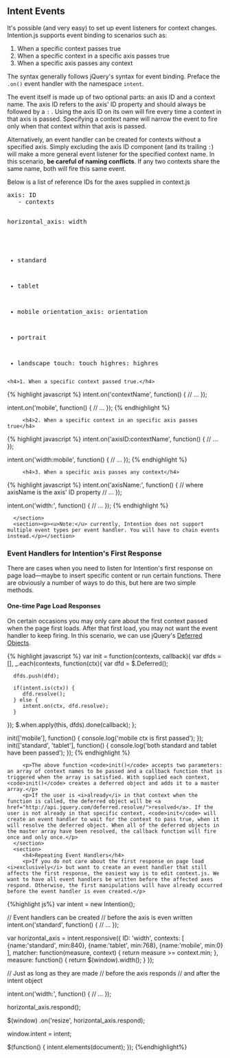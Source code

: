 <article class="equalize" data-pattern="2">
   <h2>Intent Events</h2>
   <article>
      <section>
         <p>It's possible (and very easy) to set up event listeners for context changes. Intention.js supports event binding to scenarios such as:
            <ol>
               <li>When a specific context passes true</li>
               <li>When a specific context in a specific axis passes true</li>
               <li>When a specific axis passes any context</li>
            </ol>
         </p>
         <p>The syntax generally follows jQuery's syntax for event binding. Preface the <code>.on()</code> event handler with the namespace <code>intent</code>.</p>
         <p>The event itself is made up of two optional parts: an axis ID and a context name. The axis ID refers to the axis' ID property and should always be followed by a <code>:</code> . Using the axis ID on its own will fire every time a context in that axis is passed. Specifying a context name will narrow the event to fire only when that context within that axis is passed.</p>
         <p>Alternatively, an event handler can be created for contexts without a specified axis. Simply excluding the axis ID component (and its trailing <code>:</code>) will make a more general event listener for the specified context name. In this scenario, <b>be careful of naming conflicts</b>. If any two contexts share the same name, both will fire this same event.
         <p>Below is a list of reference IDs for the axes supplied in context.js</p>
<pre><span class="comment">axis: ID
   - contexts</span>

horizontal_axis: width
   - standard
   - tablet
   - mobile
orientation_axis: orientation
   - portrait
   - landscape
touch: touch
highres: highres</pre>
      </section>
      <section>
      
         <h4>1. When a specific context passed true.</h4>
{% highlight javascript %}
intent.on('contextName', function() {
// ...
});

intent.on('mobile', function() {
// ...
});
{% endhighlight %}
      
         <h4>2. When a specific context in an specific axis passes true</h4>
{% highlight javascript %}
intent.on('axisID:contextName', function() {
// ...
});

intent.on('width:mobile', function() {
// ...
});
{% endhighlight %}
      
         <h4>3. When a specific axis passes any context</h4>
{% highlight javascript %}
intent.on('axisName:', function() {
// where axisName is the axis' ID property
// ...
});

intent.on('width:', function() {
// ...
});
{% endhighlight %}
         
         
      </section>
      <section><p><u>Note:</u> currently, Intention does not support multiple event types per event handler. You will have to chain events instead.</p></section>
   </article>
   
   <article>
      <h3 alt="First Response">Event Handlers for Intention's First Response</h3>
      <p>There are cases when you need to listen for Intention's first response on page load—maybe to insert specific content or run certain functions. There are obviously a number of ways to do this, but here are two simple methods.</p>
      <section>
         <h4>One-time Page Load Responses</h4>
         <p>On certain occasions you may only care about the first context passed when the page first loads. After that first load, you may not want the event handler to keep firing. In this scenario, we can use jQuery's <a href="http://api.jquery.com/category/deferred-object/">Deferred Objects</a>.</p>
         
{% highlight javascript %}
var init = function(contexts, callback){
   var dfds = [],
   _.each(contexts, function(ctx){
      var dfd = $.Deferred();
      
      dfds.push(dfd);
      
      if(intent.is(ctx)) {
         dfd.resolve();
      } else {
         intent.on(ctx, dfd.resolve);
      }
   });
   $.when.apply(this, dfds).done(callback);
};

init(['mobile'], function() {
console.log('mobile ctx is first passed');
});
init(['standard', 'tablet'], function() {
console.log('both standard and tablet have been passed');
});
{% endhighlight %}

         <p>The above function <code>init()</code> accepts two parameters: an array of context names to be passed and a callback function that is triggered when the array is satisfied. With supplied each context, <code>init()</code> creates a deferred object and adds it to a master array.</p>
         <p>If the user is <i>already</i> in that context when the function is called, the deferred object will be <a href="http://api.jquery.com/deferred.resolve/">resolved</a>. If the user is not already in that specific context, <code>init</code> will create an event handler to wait for the context to pass true, when it will resolve the deferred object. When all of the deferred objects in the master array have been resolved, the callback function will fire once and only once.</p>
      </section>
      <section>
         <h4>Repeating Event Handlers</h4>
         <p>If you do not care about the first response on page load <i>exclusively</i> but want to create an event handler that still affects the first response, the easiest way is to edit context.js. We want to have all event handlers be written before the affected axes respond. Otherwise, the first manipulations will have already occurred before the event handler is even created.</p>
{%highlight js%}
var intent = new Intention();

// Event handlers can be created
// before the axis is even written
intent.on('standard', function() {
//   ... 
});

var horizontal_axis = intent.responsive({
   ID: 'width',
   contexts: [
      {name:'standard', min:840}, 
      {name:'tablet', min:768},
      {name:'mobile', min:0}
   ],
   matcher: function(measure, context) {
      return measure >= context.min;
   },
   measure: function() {
      return $(window).width();
   }
});

// Just as long as they are made
// before the axis responds
// and after the intent object

intent.on('width:', function() {
//   ...
});

horizontal_axis.respond();

$(window)
.on('resize', horizontal_axis.respond);

window.intent = intent;

$(function() {
   intent.elements(document);
});
{%endhighlight%}
      </section>
   </article>
</article>